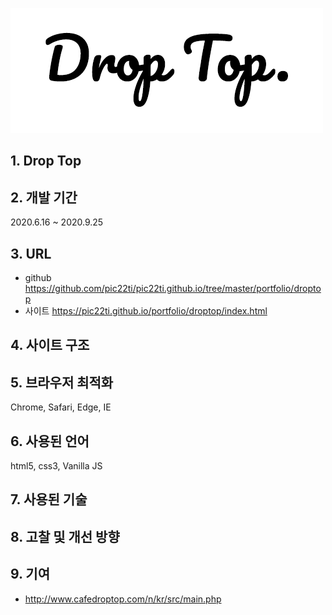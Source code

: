 ![logo_droptop](/portfolio/droptop/logo_droptop.png)
## 1. Drop Top

## 2. 개발 기간
2020.6.16 ~ 2020.9.25

## 3. URL
* github <https://github.com/pic22ti/pic22ti.github.io/tree/master/portfolio/droptop>
* 사이트 <https://pic22ti.github.io/portfolio/droptop/index.html>

## 4. 사이트 구조
## 5. 브라우저 최적화
Chrome, Safari, Edge, IE

## 6. 사용된 언어
html5, css3, Vanilla JS

## 7. 사용된 기술
## 8. 고찰 및 개선 방향
## 9. 기여
* <http://www.cafedroptop.com/n/kr/src/main.php>
